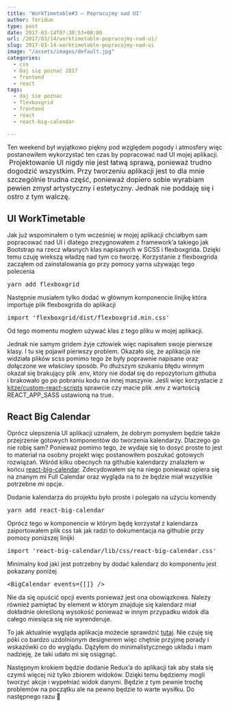 ```yaml
---
title: 'WorkTimetable#3 – Popracujmy nad UI'
author: feridum
type: post
date: 2017-03-14T07:30:53+00:00
url: /2017/03/14/worktimetable-popracujmy-nad-ui/
slug: 2017-03-14-worktimetable-popracujmy-nad-ui
image: "/assets/images/default.jpg"
categories:
  - css
  - Daj się poznać 2017
  - frontend
  - react
tags:
  - daj sie poznac
  - flexboxgrid
  - frontend
  - react
  - react-big-calendar

---
```

<span lang="en-US">Ten weekend był wyjątkowo pi</span><span lang="pl">ękny pod względem pogody i atmosfery więc postanowiłem wykorzystać ten czas by popracować nad UI mojej aplikacji. </span><span style="font-size: 16px;"> Projektowanie UI nigdy nie jest łatwą sprawą, ponieważ trudno dogodzić wszystkim. Przy tworzeniu aplikacji jest to dla mnie szczególnie trudna część, ponieważ dopiero sobie wyrabiam pewien zmysł artystyczny i estetyczny. Jednak nie poddaję się i ostro z tym walczę.  </span>

## UI WorkTimetable

<span lang="pl">Jak już wspominałem o tym wcześniej w mojej aplikacji chciałbym sam popracować nad UI i dlatego zrezygnowałem z framework&#8217;a takiego jak Bootstrap na rzecz własnych klas napisanych w SCSS i flexboxgrida. Dzięki temu czuję wiekszą władzę nad tym co tworzę. Korzystanie z flexboxgrida zacząłem od zainstalowania go przy pomocy yarna używając tego polecenia<br /> </span>

<pre class="theme:cisco-router lang:default decode:true">yarn add flexboxgrid</pre>

Następnie musiałem tylko dodać w głównym komponencie linijkę która importuje plik flexboxgrida do aplikacji

<pre>import 'flexboxgrid/dist/flexboxgrid.min.css'</pre>

Od tego momentu mogłem używać klas z tego pliku w mojej aplikacji.

<span lang="pl">Jednak nie samym gridem żyje człowiek więc napisałem swoje pierwsze klasy. I tu się pojawił pierwszy problem. Okazało się, że aplikacja nie widziała plików scss pomimo tego że były poprawnie napisane oraz dołączone we właściwy sposób. Po dłuższym szukaniu błędu winnym okazał się brakujący plik .env, który nie dodał się do repozytorium githuba i brakowało go po pobraniu kodu na innej maszynie. Jeśli więc korzystacie z </span>[<span lang="pl">kitze</span><span lang="pl">/</span><span lang="pl">custom-react-scripts</span>][1] <span lang="pl">sprawcie czy macie plik .env z wartością REACT_APP_SASS ustawioną na true.</span>

## React Big Calendar

Oprócz ulepszenia UI aplikacji uznałem, że dobrym pomysłem będzie także przejrzenie gotowych komponentów do tworzenia kalendarzy. Dlaczego go nie robię sam? Ponieważ pomimo tego, że wydaje się to dosyć proste to jest to materiał na osobny projekt więc postanowiłem poszukać gotowych rozwiązań. Wśród kilku obecnych na githubie kalendarzy znalazłem w końcu [react-big-calendar][2]. Zdecydowałem się na niego ponieważ opiera się na znanym mi Full Calendar oraz wygląda na to że będzie miał wszystkie potrzebne mi opcje.

Dodanie kalendarza do projektu było proste i polegało na użyciu komendy

<pre class="theme:cisco-router lang:default decode:true ">yarn add react-big-calendar</pre>

Oprócz tego w komponencie w którym będę korzystał z kalendarza zaiportowałem plik css tak jak radzi to dokumentacja na githubie przy pomocy poniższej linijki

<pre>import 'react-big-calendar/lib/css/react-big-calendar.css'</pre>

Minimalny kod jaki jest potrzebny by dodać kalendarz do komponentu jest pokazany poniżej

<pre class="lang:js decode:true ">&lt;BigCalendar events={[]} /&gt;</pre>

Nie da się opuścić opcji events ponieważ jest ona obowiązkowa. Należy również pamiętać by element w którym znajduje się kalendarz miał dokładnie określoną wysokość ponieważ w innym przypadku widok dla całego miesiąca się nie wyrenderuje.

<p lang="en-US">
  To jak aktualnie wygląda aplikacja możecie sprawdzić <a href="https://feridum.github.io/WorkTimetable-UI/#/">tutaj</a>. Nie czuję się póki co bardzo uzdolnionym designerem więc chętnie przyjmę porady i wskazówki co do wyglądu. Dążyłem do minimalistycznego układu i mam nadzieję, że taki udało mi się osiągnąć.
</p>

<p lang="en-US">
  Następnym krokiem będzie dodanie Redux&#8217;a do aplikacji tak aby stała się czymś więcej niż tylko zbiorem widoków. Dzięki temu będziemy mogli tworzyć akcje i wypełniać widok danymi. Będzie z tym pewnie trochę problemów na początku ale na pewno będzie to warte wysiłku. Do następnego razu 🙂
</p>

 [1]: https://github.com/kitze/custom-react-scripts
 [2]: https://github.com/intljusticemission/react-big-calendar